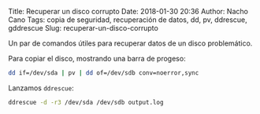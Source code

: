 Title: Recuperar un disco corrupto
Date: 2018-01-30 20:36
Author: Nacho Cano
Tags: copia de seguridad, recuperación de datos, dd, pv, ddrescue, gddrescue
Slug: recuperar-un-disco-corrupto

Un par de comandos útiles para recuperar datos de un disco problemático.

Para copiar el disco, mostrando una barra de progeso:

```bash
dd if=/dev/sda | pv | dd of=/dev/sdb conv=noerror,sync
```

Lanzamos `ddrescue`:
```bash
ddrescue -d -r3 /dev/sda /dev/sdb output.log
```
